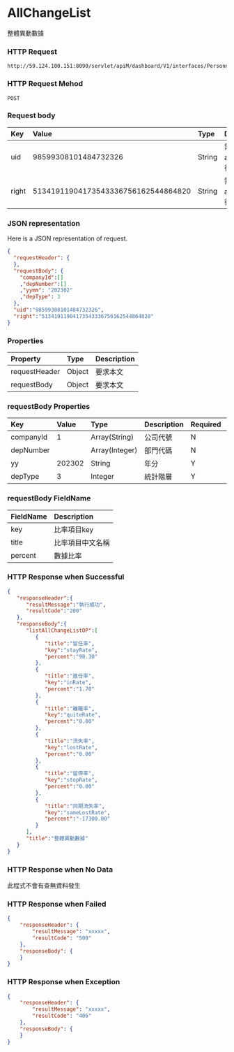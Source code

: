 # AllChangeList
整體異動數據

### HTTP Request
```
http://59.124.100.151:8090/servlet/apiM/dashboard/V1/interfaces/PersonnelChange/AllChangeList
```

### HTTP Request Mehod
```
POST
```

### Request body
| Key | Value | Type | Description |
|:----------|:-------------|:-----|:------------|
| uid | 98599308101484732326 | String | 需透過apiLogin取得
| right | 51341911904173543336756162544864820 | String | 需透過apiLogin取得 |

### JSON representation

Here is a JSON representation of request.
```json
{
  "requestHeader": {
  },
  "requestBody": {
    "companyId":[]
    ,"depNumber":[]
    ,"yymm": "202302"
    ,"depType": 3
  },
  "uid":"98599308101484732326",
  "right":"51341911904173543336756162544864820"
}
```

### Properties
| Property | Type | Description |
|:---------|:-----|:------------|
| requestHeader | Object | 要求本文 |
| requestBody | Object | 要求本文 |

### requestBody Properties
| Key | Value | Type | Description | Required | Format |
|:----------|:-------------|:-----|:------------|:------------|:------------|
| companyId | 1 | Array(String) | 公司代號 | N | n/a |
| depNumber |  | Array(Integer) | 部門代碼 | N | n/a |
| yy | 202302 | String | 年分 | Y | YYYY |
| depType | 3 | Integer | 統計階層 | Y | n/a |

### requestBody FieldName
| FieldName | Description |
|:----------|:-------------|
| key | 比率項目key |
| title | 比率項目中文名稱 |
| percent | 數據比率 |


### HTTP Response when Successful
```json
{
   "responseHeader":{
      "resultMessage":"執行成功",
      "resultCode":"200"
   },
   "responseBody":{
      "listAllChangeListOP":[
         {
            "title":"留任率",
            "key":"stayRate",
            "percent":"98.30"
         },
         {
            "title":"進任率",
            "key":"inRate",
            "percent":"1.70"
         },
         {
            "title":"離職率",
            "key":"quiteRate",
            "percent":"0.00"
         },
         {
            "title":"流失率",
            "key":"lostRate",
            "percent":"0.00"
         },
         {
            "title":"留停率",
            "key":"stopRate",
            "percent":"0.00"
         },
         {
            "title":"同期流失率",
            "key":"sameLostRate",
            "percent":"-17300.00"
         }
      ],
      "title":"整體異動數據"
   }
}
```

### HTTP Response when No Data
此程式不會有查無資料發生

### HTTP Response when Failed
```json
{
    "responseHeader": {
        "resultMessage": "xxxxx",
        "resultCode": "500"
    },
    "responseBody": {
    }
}
```

### HTTP Response when Exception
```json
{
    "responseHeader": {
        "resultMessage": "xxxxx",
        "resultCode": "406"
    },
    "responseBody": {
    }
}
```
